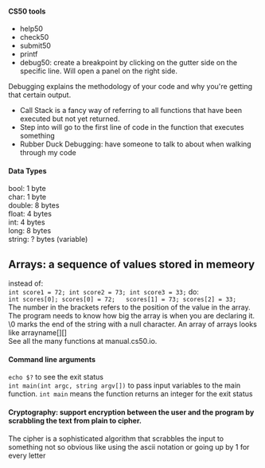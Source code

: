 #### CS50 tools
- help50
- check50
- submit50
- printf
- debug50: create a breakpoint by clicking on the gutter side on the specific line. Will open a panel on the right side. 

Debugging explains the methodology of your code and why you're getting that certain output. 
- Call Stack is a fancy way of referring to all functions that have been executed but not yet returned.
- Step into will go to the first line of code in the function that executes something
- Rubber Duck Debugging: have someone to talk to about when walking through my code

#### Data Types 
  bool: 1 byte  
  char: 1 byte  
  double: 8 bytes  
  float: 4 bytes  
  int: 4 bytes  
  long: 8 bytes  
  string: ? bytes (variable)  
  
## Arrays: a sequence of values stored in memeory 
 instead of:  
 `int score1 = 72;
  int score2 = 73;
  int score3 = 33;`
 do:  
 `int scores[0];
  scores[0] = 72;  
  scores[1] = 73;
  scores[2] = 33;`  
The number in the brackets refers to the position of the value in the array.  
The program needs to know how big the array is when you are declaring it.   
\0 marks the end of the string with a null character. 
An array of arrays looks like arrayname[][]  
See all the many functions at manual.cs50.io. 

#### Command line arguments
`echo $?` to see the exit status   
`int main(int argc, string argv[])` to pass input variables to the main function. 
 `int main` means the function returns an integer for the exit status  

#### Cryptography: support encryption between the user and the program by scrabbling the text from plain to cipher. 
The cipher is a sophisticated algorithm that scrabbles the input to something not so obvious like using the ascii notation or going up by 1 for every letter   
